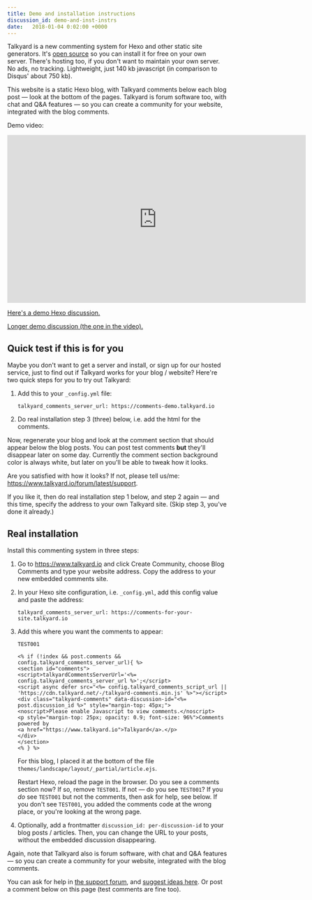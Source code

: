 ```yaml
---
title: Demo and installation instructions
discussion_id: demo-and-inst-instrs
date:   2018-01-04 0:02:00 +0000
---
```


Talkyard is a new commenting system for Hexo and other static site generators. It's [open source](https://github.com/debiki/ed-server/) so you can install it for free on your own server. There's hosting too, if you don't want to maintain your own server. No ads, no tracking. Lightweight, just 140 kb javascript (in comparison to Disqus' about 750 kb).

This website is a static Hexo blog, with Talkyard comments below each blog post — look at the bottom of the pages. Talkyard is forum software too, with chat and Q&A features — so you can create a community for your website, integrated with the blog comments.

Demo video:

<iframe src="https://player.vimeo.com/video/249611399" width="684" height="385" frameborder="0" webkitallowfullscreen mozallowfullscreen allowfullscreen></iframe>

<a href="/2018/01/03/kindest-species/">Here's a demo Hexo discussion.</a>

<a href="https://www.kajmagnus.blog/new-embedded-comments">Longer demo discussion (the one in the video).</a>


## Quick test if this is for you

Maybe you don't want to get a server and install, or sign up for our hosted service, just to find out if Talkyard works for your blog / website? Here're two quick steps for you to try out Talkyard:

1. Add this to your `_config.yml` file:

   ```
   talkyard_comments_server_url: https://comments-demo.talkyard.io
   ```

2. Do real installation step 3 (three) below, i.e. add the html for the comments.

Now, regenerate your blog and look at the comment section that should appear below the blog posts. You can post test comments **but** they'll disappear later on some day. Currently the comment section background color is always white, but later on you'll be able to tweak how it looks.

Are you satisfied with how it looks? If not, please tell us/me: <https://www.talkyard.io/forum/latest/support>.


If you like it, then do real installation step 1 below, and step 2 again — and this time, specify the address to your own Talkyard site. (Skip step 3, you've done it already.)


## Real installation

Install this commenting system in three steps:

1. Go to <https://www.talkyard.io> and click Create Community, choose Blog Comments and type your website address. Copy the address to your new embedded comments site.

2. In your Hexo site configuration, i.e. `_config.yml`, add this config value and paste the address:

   ```
   talkyard_comments_server_url: https://comments-for-your-site.talkyard.io
   ```

3. Add this where you want the comments to appear:
   ```
   TEST001

   <% if (!index && post.comments && config.talkyard_comments_server_url){ %>
   <section id="comments">
   <script>talkyardCommentsServerUrl='<%= config.talkyard_comments_server_url %>';</script>
   <script async defer src="<%= config.talkyard_comments_script_url || 'https://cdn.talkyard.net/-/talkyard-comments.min.js' %>"></script>
   <div class="talkyard-comments" data-discussion-id="<%= post.discussion_id %>" style="margin-top: 45px;">
   <noscript>Please enable Javascript to view comments.</noscript>
   <p style="margin-top: 25px; opacity: 0.9; font-size: 96%">Comments powered by
   <a href="https://www.talkyard.io">Talkyard</a>.</p>
   </div>
   </section>
   <% } %>
   ```

   For this blog, I placed it at the bottom of the file `themes/landscape/layout/_partial/article.ejs`.

   Restart Hexo, reload the page in the browser. Do you see a comments section now? If so, remove `TEST001`. If not — do you see `TEST001`? If you *do* see `TEST001` but not the comments, then ask for help, see below. If you don't see `TEST001`, you added the comments code at the wrong place, or you're looking at the wrong page.

4. Optionally, add a frontmatter `discussion_id: per-discussion-id` to your blog posts / articles.
   Then, you can change the URL to your posts, without the embedded discussion disappearing.

Again, note that Talkyard also is forum software, with chat and Q&A features — so you can create a community for your website, integrated with the blog comments.

You can ask for help in [the support forum][support-cat], and [suggest ideas here][ideas-cat]. Or post a comment below on this page (test comments are fine too).


[support-cat]: https://www.talkyard.io/forum/latest/support
[ideas-cat]: https://www.talkyard.io/forum/latest/ideas

